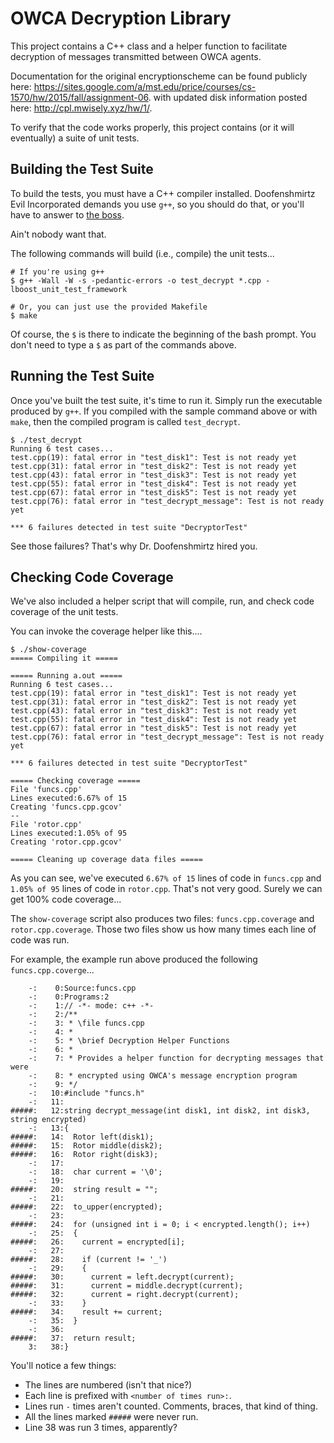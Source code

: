 # OWCA Decryption Library

This project contains a C++ class and a helper function to facilitate
decryption of messages transmitted between OWCA agents.

Documentation for the original encryptionscheme can be found publicly
here: <https://sites.google.com/a/mst.edu/price/courses/cs-1570/hw/2015/fall/assignment-06>.
with updated disk information posted here: <http://cpl.mwisely.xyz/hw/1/>.

To verify that the code works properly, this project contains (or it
will eventually) a suite of unit tests.

## Building the Test Suite

To build the tests, you must have a C++ compiler
installed. Doofenshmirtz Evil Incorporated demands you use `g++`, so
you should do that, or you'll have to answer to
[the boss](http://cpl.mwisely.xyz/hw/1/the_boss.gif).

Ain't nobody want that.

The following commands will build (i.e., compile) the unit tests...

```shell
# If you're using g++
$ g++ -Wall -W -s -pedantic-errors -o test_decrypt *.cpp -lboost_unit_test_framework

# Or, you can just use the provided Makefile
$ make
```

Of course, the `$` is there to indicate the beginning of the bash
prompt. You don't need to type a `$` as part of the commands above.

## Running the Test Suite

Once you've built the test suite, it's time to run it. Simply run the
executable produced by `g++`. If you compiled with the sample command
above or with `make`, then the compiled program is called `test_decrypt`.

```shell
$ ./test_decrypt
Running 6 test cases...
test.cpp(19): fatal error in "test_disk1": Test is not ready yet
test.cpp(31): fatal error in "test_disk2": Test is not ready yet
test.cpp(43): fatal error in "test_disk3": Test is not ready yet
test.cpp(55): fatal error in "test_disk4": Test is not ready yet
test.cpp(67): fatal error in "test_disk5": Test is not ready yet
test.cpp(76): fatal error in "test_decrypt_message": Test is not ready yet

*** 6 failures detected in test suite "DecryptorTest"
```

See those failures? That's why Dr. Doofenshmirtz hired you.

## Checking Code Coverage

We've also included a helper script that will compile, run, and check
code coverage of the unit tests.

You can invoke the coverage helper like this....

```shell
$ ./show-coverage
===== Compiling it =====

===== Running a.out =====
Running 6 test cases...
test.cpp(19): fatal error in "test_disk1": Test is not ready yet
test.cpp(31): fatal error in "test_disk2": Test is not ready yet
test.cpp(43): fatal error in "test_disk3": Test is not ready yet
test.cpp(55): fatal error in "test_disk4": Test is not ready yet
test.cpp(67): fatal error in "test_disk5": Test is not ready yet
test.cpp(76): fatal error in "test_decrypt_message": Test is not ready yet

*** 6 failures detected in test suite "DecryptorTest"

===== Checking coverage =====
File 'funcs.cpp'
Lines executed:6.67% of 15
Creating 'funcs.cpp.gcov'
--
File 'rotor.cpp'
Lines executed:1.05% of 95
Creating 'rotor.cpp.gcov'

===== Cleaning up coverage data files =====
```

As you can see, we've executed `6.67% of 15` lines of code in
`funcs.cpp` and `1.05% of 95` lines of code in `rotor.cpp`. That's not
very good. Surely we can get 100% code coverage...

The `show-coverage` script also produces two files:
`funcs.cpp.coverage` and `rotor.cpp.coverage`. Those two files show us
how many times each line of code was run.

For example, the example run above produced the following `funcs.cpp.coverge`...

```
    -:    0:Source:funcs.cpp
    -:    0:Programs:2
    -:    1:// -*- mode: c++ -*-
    -:    2:/**
    -:    3: * \file funcs.cpp
    -:    4: *
    -:    5: * \brief Decryption Helper Functions
    -:    6: *
    -:    7: * Provides a helper function for decrypting messages that were
    -:    8: * encrypted using OWCA's message encryption program
    -:    9: */
    -:   10:#include "funcs.h"
    -:   11:
#####:   12:string decrypt_message(int disk1, int disk2, int disk3, string encrypted)
    -:   13:{
#####:   14:  Rotor left(disk1);
#####:   15:  Rotor middle(disk2);
#####:   16:  Rotor right(disk3);
    -:   17:
    -:   18:  char current = '\0';
    -:   19:
#####:   20:  string result = "";
    -:   21:
#####:   22:  to_upper(encrypted);
    -:   23:
#####:   24:  for (unsigned int i = 0; i < encrypted.length(); i++)
    -:   25:  {
#####:   26:    current = encrypted[i];
    -:   27:
#####:   28:    if (current != '_')
    -:   29:    {
#####:   30:      current = left.decrypt(current);
#####:   31:      current = middle.decrypt(current);
#####:   32:      current = right.decrypt(current);
    -:   33:    }
#####:   34:    result += current;
    -:   35:  }
    -:   36:
#####:   37:  return result;
    3:   38:}
```

You'll notice a few things:

* The lines are numbered (isn't that nice?)
* Each line is prefixed with `<number of times run>:`.
* Lines run `-` times aren't counted. Comments, braces, that kind of thing.
* All the lines marked `#####` were never run.
* Line 38 was run 3 times, apparently?
